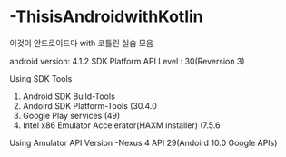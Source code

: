 # -ThisisAndroidwithKotlin
이것이 안드로이드다 with 코틀린 실습 모음


android version: 4.1.2
SDK Platform API Level : 30(Reversion 3)

Using SDK Tools
1. Android SDK Build-Tools
2. Andoird SDK Platform-Tools (30.4.0
3. Google Play services (49)
4. Intel x86 Emulator Accelerator(HAXM installer) (7.5.6

Using Amulator API Version
-Nexus 4 API 29(Andoird 10.0 Google APIs)
